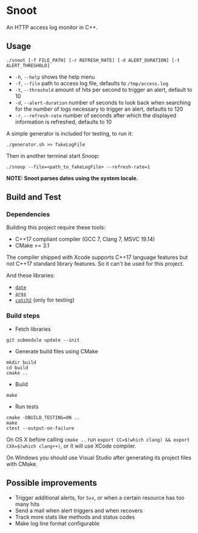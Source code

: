 Snoot
=====

An HTTP access log monitor in C++.

## Usage

`./snoot [-f FILE_PATH] [-r REFRESH_RATE] [-d ALERT_DURATION] [-t ALERT_THRESHOLD]`

* `-h`, `--help` shows the help menu
* `-f`, `--file` path to access log file, defaults to `/tmp/access.log`
* `-t`, `--threshold` amount of hits per second to trigger an alert, default to 10
* `-d`, `--alert-duration` number of seconds to look back when searching for the number of logs necessary to trigger an alert, defaults to 120
* `-r`, `--refresh-rate` number of seconds after which the displayed information is refreshed, defaults to 10

A simple generator is included for testing, to run it:

```
./generator.sh >> fakeLogFile
```

Then in another terminal start Snoop:

```
./snoop --file=<path_to_fakeLogFile> --refresh-rate=1
```

**NOTE: Snoot parses dates using the system locale.**

## Build and Test

### Dependencies

Building this project require these tools:

* C++17 compliant compiler (GCC 7, Clang 7, MSVC 19.14)
* CMake >= 3.1

The compiler shipped with Xcode supports C++17 language features but not C++17 standard library features. So it can't be used for this project.

And these libraries:

* [`date`](https://github.com/HowardHinnant/date/)
* [`args`](https://github.com/Taywee/args)
* [`catch2`](https://github.com/catchorg/Catch2) (only for testing)

### Build steps

* Fetch libraries

```
git submodule update --init
```

* Generate build files using CMake

```
mkdir build
cd build
cmake ..
```

* Build

```
make
```

* Run tests

```
cmake -DBUILD_TESTING=ON ..
make
ctest --output-on-failure
```

On OS X before calling `cmake ..` run `export CC=$(which clang) && export CXX=$(which clang++)`, or it will use XCode compiler.

On Windows you should use Visual Studio after generating its project files with CMake.

## Possible improvements

* Trigger additional alerts, for `5xx`, or when a certain resource has too many hits
* Send a mail when alert triggers and when recovers
* Track more stats like methods and status codes
* Make log line format configurable
